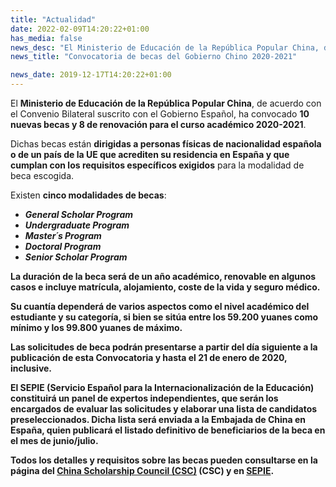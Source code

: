 ```yaml
---
title: "Actualidad"
date: 2022-02-09T14:20:22+01:00
has_media: false
news_desc: "El Ministerio de Educación de la República Popular China, de acuerdo con el Convenio Bilateral suscrito con el Gobierno Español, convoca 10 nuevas becas y 8 de renovación para el curso académico 2020-2021."
news_title: "Convocatoria de becas del Gobierno Chino 2020-2021"

news_date: 2019-12-17T14:20:22+01:00
---
```

<p>El<span>&nbsp;</span><b>Ministerio de Educaci&oacute;n de la Rep&uacute;blica Popular China</b>, de acuerdo con el Convenio Bilateral suscrito con el Gobierno Espa&ntilde;ol, ha convocado<span>&nbsp;</span><b>10 nuevas becas y 8 de renovaci&oacute;n para el curso acad&eacute;mico 2020-2021</b>.</p>
<p>Dichas becas est&aacute;n<span>&nbsp;</span><b>dirigidas a personas f&iacute;sicas de nacionalidad espa&ntilde;ola o de un pa&iacute;s de la UE que acrediten su residencia en Espa&ntilde;a y que cumplan con los requisitos espec&iacute;ficos exigidos</b><span>&nbsp;</span>para la modalidad de beca escogida.</p>
<p>Existen<span>&nbsp;</span><b>cinco modalidades de becas</b>:</p>
<ul>
<li><b><em><span lang="en">General Scholar Program</span></em></li>
<li><b><em><span lang="en">Undergraduate Program</span></em></li>
<li><b><em><span lang="en">Master&acute;s Program</span></em></li>
<li><b><em><span lang="en">Doctoral Program</span></em></li>
<li><b><em><span lang="en">Senior Scholar Program</span></em></li>
</ul>
<p>La<span>&nbsp;</span><b>duraci&oacute;n</b><span>&nbsp;</span>de la beca ser&aacute; de<span>&nbsp;</span><b>un a&ntilde;o acad&eacute;mico</b>, renovable en algunos casos e incluye matr&iacute;cula, alojamiento, coste de la vida y seguro m&eacute;dico.</p>
<p>Su cuant&iacute;a depender&aacute; de varios aspectos como el nivel acad&eacute;mico del estudiante y su categor&iacute;a, si bien<span>&nbsp;</span><b>se sit&uacute;a entre los 59.200 yuanes como m&iacute;nimo y los 99.800 yuanes de m&aacute;ximo</b>.</p>
<p>Las<span>&nbsp;</span><b>solicitudes de beca podr&aacute;n presentarse</b><span>&nbsp;</span>a partir del d&iacute;a siguiente a la publicaci&oacute;n de esta Convocatoria y hasta el<span>&nbsp;</span><b>21 de enero de 2020</b>, inclusive.</p>
<p>El SEPIE (Servicio Espa&ntilde;ol para la Internacionalizaci&oacute;n de la Educaci&oacute;n) constituir&aacute; un panel de expertos independientes, que ser&aacute;n los encargados de evaluar las solicitudes y elaborar una lista de candidatos preseleccionados. Dicha lista ser&aacute; enviada a la Embajada de China en Espa&ntilde;a, quien publicar&aacute; el<span>&nbsp;</span><b>listado definitivo de beneficiarios de la beca en el mes de junio/julio</b>.</p>
<p>Todos los detalles y requisitos sobre las becas pueden consultarse en la p&aacute;gina del<span>&nbsp;</span><a title="Ir a 'China Scholarship Council', en ventana nueva" href="http://www.campuschina.org/" target="_blank" rel="noopener">China Scholarship Council (CSC)</a><span>&nbsp;</span>(CSC) y en<span>&nbsp;</span><a title="Ir a 'sepie', en ventana nueva" href="http://sepie.es/internacionalizacion/convocatorias.html" target="_blank" rel="noopener">SEPIE</a>.</p>